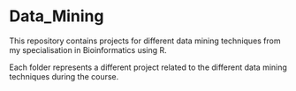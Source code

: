 # Data_Mining
This repository contains projects for different data mining techniques from my specialisation in Bioinformatics using R.

Each folder represents a different project related to the different data mining techniques during the course.

